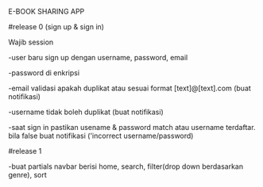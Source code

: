 E-BOOK SHARING APP

#release 0 (sign up & sign in)

Wajib session

-user baru sign up dengan username, password, email

-password di enkripsi

-email validasi apakah duplikat atau sesuai format [text]@[text].com (buat notifikasi)

-username tidak boleh duplikat (buat notifikasi)

-saat sign in pastikan usename & password match atau username terdaftar. bila false buat notifikasi ('incorrect username/password)

#release 1



-buat partials navbar berisi home, search, filter(drop down berdasarkan genre), sort

